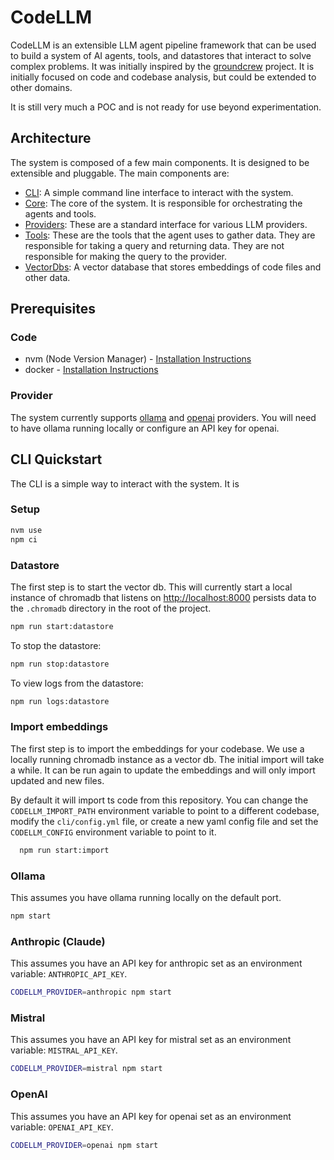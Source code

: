 # CodeLLM

CodeLLM is an extensible LLM agent pipeline framework that can be used to build a system of AI agents, tools, and datastores that interact to solve complex problems. It was initially inspired by the [groundcrew](https://github.com/prolego-team/groundcrew) project. It is initially focused on code and codebase analysis, but could be extended to other domains.

It is still very much a POC and is not ready for use beyond experimentation.

## Architecture

The system is composed of a few main components. It is designed to be extensible and pluggable. The main components are:

- [CLI](cli/): A simple command line interface to interact with the system.
- [Core](core/): The core of the system. It is responsible for orchestrating the agents and tools.
- [Providers](providers/): These are a standard interface for various LLM providers.
- [Tools](tools/): These are the tools that the agent uses to gather data. They are responsible for taking a query and returning data. They are not responsible for making the query to the provider.
- [VectorDbs](vectorDbs/): A vector database that stores embeddings of code files and other data.

## Prerequisites

### Code

- nvm (Node Version Manager) - [Installation Instructions](https://github.com/nvm-sh/nvm#installing-and-updating)
- docker - [Installation Instructions](https://docs.docker.com/get-docker/)

### Provider

The system currently supports [ollama](https://ollama.com/) and [openai](https://platform.openai.com/docs/quickstart?context=python) providers. You will need to have ollama running locally or configure an API key for openai.

## CLI Quickstart

The CLI is a simple way to interact with the system. It is

### Setup

```bash
nvm use
npm ci
```

### Datastore

The first step is to start the vector db. This will currently start a local instance of chromadb that listens on [http://localhost:8000](http://localhost:8000/api/v1/heartbeat) persists data to the `.chromadb` directory in the root of the project.

```bash
npm run start:datastore
```

To stop the datastore:

```bash
npm run stop:datastore
```

To view logs from the datastore:

```bash
npm run logs:datastore
```

### Import embeddings

The first step is to import the embeddings for your codebase. We use a locally running chromadb instance as a vector db. The initial import will take a while. It can be run again to update the embeddings and will only import updated and new files.

By default it will import ts code from this repository. You can change the `CODELLM_IMPORT_PATH` environment variable to point to a different codebase, modify the `cli/config.yml` file, or create a new yaml config file and set the `CODELLM_CONFIG` environment variable to point to it.

```bash
  npm run start:import
```

### Ollama

This assumes you have ollama running locally on the default port.

```bash
npm start
```

### Anthropic (Claude)

This assumes you have an API key for anthropic set as an environment variable: `ANTHROPIC_API_KEY`.

```bash
CODELLM_PROVIDER=anthropic npm start
```

### Mistral

This assumes you have an API key for mistral set as an environment variable: `MISTRAL_API_KEY`.

```bash
CODELLM_PROVIDER=mistral npm start
```

### OpenAI

This assumes you have an API key for openai set as an environment variable: `OPENAI_API_KEY`.

```bash
CODELLM_PROVIDER=openai npm start
```
